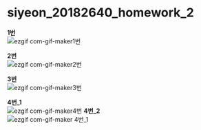 # siyeon_20182640_homework_2

**1번**</br>
![ezgif com-gif-maker1번](https://user-images.githubusercontent.com/93849755/143671108-5f1b2a86-614a-4771-8a87-2e6dddfbbfff.gif)


**2번**</br>
![ezgif com-gif-maker2번](https://user-images.githubusercontent.com/93849755/143671134-4d9e17d5-487a-4604-b16b-5fc03c30a053.gif)


**3번**</br>
![ezgif com-gif-maker3번](https://user-images.githubusercontent.com/93849755/143671138-0f1cdb76-6ef4-4d85-9fa1-cc66147328d5.gif)


**4번_1**</br>
![ezgif com-gif-maker4번](https://user-images.githubusercontent.com/93849755/143671189-81999687-c31a-4dbc-9704-76db29f6f8de.gif)
**4번_2**</br>
![ezgif com-gif-maker 4번_1](https://user-images.githubusercontent.com/93849755/143671192-36bb4d27-6fb1-41f5-9d39-f15048220b9f.gif)
